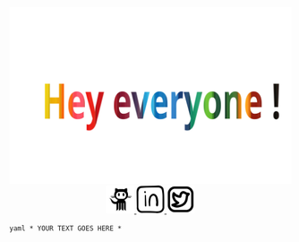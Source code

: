 
<p align="center">
  <img src="./hey everyone.svg"/>
<a href="https://www.instagram.com/thepiyushmalhotra/">
  <img height="50" src="./github.png"/>
</a>
<a href="https://www.instagram.com/thepiyushmalhotra/">
  <img height="50" src="./linkedin.png"/>
</a>
<a href="https://www.instagram.com/thepiyushmalhotra/">
  <img height="50" src="./twiter.png"/>
</a>


```yaml * YOUR TEXT GOES HERE * ```